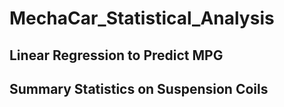 # MechaCar_Statistical_Analysis

## Linear Regression to Predict MPG




## Summary Statistics on Suspension Coils
